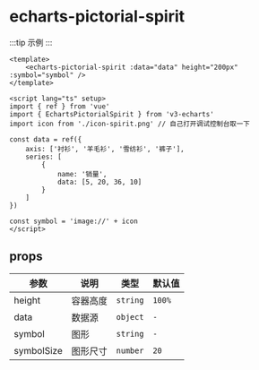 <script lang="ts" setup>
import EchartsPictorialSpirit from '@/echarts/pictorial/echarts-pictorial-spirit.vue'
</script>

# echarts-pictorial-spirit

:::tip 示例
<echarts-pictorial-spirit />
:::

```vue
<template>
    <echarts-pictorial-spirit :data="data" height="200px" :symbol="symbol" />
</template>

<script lang="ts" setup>
import { ref } from 'vue'
import { EchartsPictorialSpirit } from 'v3-echarts'
import icon from './icon-spirit.png' // 自己打开调试控制台取一下

const data = ref({
    axis: ['衬衫', '羊毛衫', '雪纺衫', '裤子'],
    series: [
        {
            name: '销量',
            data: [5, 20, 36, 10]
        }
    ]
})

const symbol = 'image://' + icon
</script>
```

## props

| 参数       | 说明     | 类型     | 默认值 |
| ---------- | -------- | -------- | ------ |
| height     | 容器高度 | `string` | `100%` |
| data       | 数据源   | `object` | `-`    |
| symbol     | 图形     | `string` | `-`    |
| symbolSize | 图形尺寸 | `number` | `20`   |

